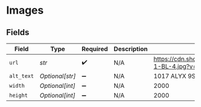 # Images


## Fields

| Field                                                                                           | Type                                                                                            | Required                                                                                        | Description                                                                                     | Example                                                                                         |
| ----------------------------------------------------------------------------------------------- | ----------------------------------------------------------------------------------------------- | ----------------------------------------------------------------------------------------------- | ----------------------------------------------------------------------------------------------- | ----------------------------------------------------------------------------------------------- |
| `url`                                                                                           | *str*                                                                                           | :heavy_check_mark:                                                                              | N/A                                                                                             | https://cdn.shopify.com/s/files/1/0814/9627/7296/products/AAMTS0018A001-1-BL-4.jpg?v=1692374837 |
| `alt_text`                                                                                      | *Optional[str]*                                                                                 | :heavy_minus_sign:                                                                              | N/A                                                                                             | 1017 ALYX 9SM City Scape Tee - Black                                                            |
| `width`                                                                                         | *Optional[int]*                                                                                 | :heavy_minus_sign:                                                                              | N/A                                                                                             | 2000                                                                                            |
| `height`                                                                                        | *Optional[int]*                                                                                 | :heavy_minus_sign:                                                                              | N/A                                                                                             | 2000                                                                                            |
